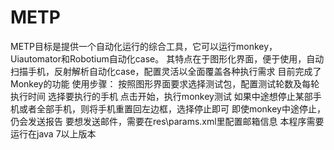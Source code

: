METP
====

METP目标是提供一个自动化运行的综合工具，它可以运行monkey，Uiautomator和Robotium自动化case。 其特点在于图形化界面，便于使用，自动扫描手机，反射解析自动化case，配置灵活以全面覆盖各种执行需求 目前完成了Monkey的功能 使用步骤： 按照图形界面要求选择测试包，配置测试轮数及每轮执行时间 选择要执行的手机 点击开始，执行monkey测试  如果中途想停止某部手机或者全部手机，则将手机重置回左边框，选择停止即可 即使monkey中途停止，仍会发送报告  要想发送邮件，需要在res\params.xml里配置邮箱信息  本程序需要运行在java 7以上版本

